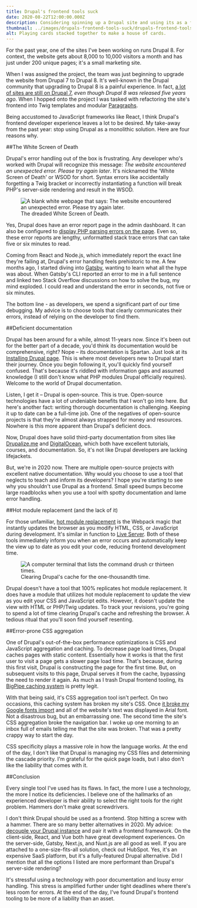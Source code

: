 ```yaml
---
title: Drupal's frontend tools suck
date: 2020-08-22T12:00:00.000Z
description: Considering spinning up a Drupal site and using its as a frontend? I've got four reasons why you shouldn't do that.
thumbnail: ../images/drupals-frontend-tools-suck/drupals-frontend-tools-suck-thumbnail.jpg
alt: Playing cards stacked together to make a house of cards.
---
```


For the past year, one of the sites I've been working on runs Drupal 8. For context, the website gets about 8,000 to 10,000 visitors a month and has just under 200 unique pages; it's a small marketing site.

When I was assigned the project, the team was just beginning to upgrade the website from Drupal 7 to Drupal 8. It's well-known in the Drupal community that upgrading to Drupal 8 is a painful experience. In fact, [a lot of sites are still on Drupal 7](https://www.jeffgeerling.com/blog/2020/did-breaking-backwards-compatibility-kill-drupal), _even though Drupal 8 was released five years ago_. When I hopped onto the project I was tasked with refactoring the site's frontend into Twig templates and modular [Paragraphs](https://www.drupal.org/project/paragraphs).

Being accustomed to JavaScript frameworks like React, I think Drupal's frontend developer experience leaves a lot to be desired. My take-away from the past year: stop using Drupal as a monolithic solution. Here are four reasons why.

##The White Screen of Death

Drupal's error handling out of the box is frustrating. Any developer who's worked with Drupal will recognize this message: _The website encountered an unexpected error. Please try again later_. It's nicknamed the 'White Screen of Death' or WSOD for short. Syntax errors like accidentally forgetting a Twig bracket or incorrectly instantiating a function will break PHP's server-side rendering and result in the WSOD.

<figure>
  <img src="https://res.cloudinary.com/wittenbrock-design/image/upload/f_auto,q_auto:best/v1599420986/wittenbrock-design/white-screen-of-death_xeqhmd.png" alt="A blank white webpage that says: The website encountered an unexpected error. Please try again later." />
  <figcaption>The dreaded White Screen of Death.</figcaption>
</figure>

Yes, Drupal does have an error report page in the admin dashboard. It can also be configured to [display PHP parsing errors on the page](https://www.drupal.org/node/158043). Even so, these error reports are lengthy, unformatted stack trace errors that can take five or six minutes to read.

Coming from React and Node.js, which immediately report the exact line they're failing at, Drupal's error handling feels prehistoric to me. A few months ago, I started diving into [Gatsby](https://www.gatsbyjs.com/), wanting to learn what all the hype was about. When Gatsby's CLI reported an error to me in a full sentence and linked two Stack Overflow discussions on how to solve the bug, my mind exploded. I could read and understand the error in seconds, not five or six minutes.

The bottom line - as developers, we spend a significant part of our time debugging. My advice is to choose tools that clearly communicates their errors, instead of relying on the developer to find them.

##Deficient documentation

Drupal has been around for a while, almost 11-years now. Since it's been out for the better part of a decade, you'd think its documentation would be comprehensive, right? Nope – its documentation is Spartan. Just look at its [Installing Drupal page](https://www.drupal.org/docs/installing-drupal). This is where most developers new to Drupal start their journey. Once you begin following it, you'll quickly find yourself confused. That's because it's riddled with information gaps and assumed knowledge (I still don't know what PHP modules Drupal officially requires). Welcome to the world of Drupal documentation.

Listen, I get it – Drupal is open-source. This is true. Open-source technologies have a lot of undeniable benefits that I won't go into here. But here's another fact: writing thorough documentation is challenging. Keeping it up to date can be a full-time job. One of the negatives of open-source projects is that they're almost always strapped for money and resources. Nowhere is this more apparent than Drupal's deficient docs.

Now, Drupal does have solid third-party documentation from sites like [Drupalize.me](https://drupalize.me/) and [DigitalOcean](https://www.digitalocean.com/community/tags/drupal), which both have excellent tutorials, courses, and documentation. So, it's not like Drupal developers are lacking lifejackets.

But, we're in 2020 now. There are multiple open-source projects with excellent native documentation. Why would you choose to use a tool that neglects to teach and inform its developers? I hope you're starting to see why you shouldn't use Drupal as a frontend. Small speed bumps become large roadblocks when you use a tool with spotty documentation and lame error handling.

##Hot module replacement (and the lack of it)

For those unfamiliar, [hot module replacement](https://webpack.js.org/concepts/hot-module-replacement/) is the Webpack magic that instantly updates the browser as you modify HTML, CSS, or JavaScript during development. It's similar in function to [Live Server](https://www.npmjs.com/package/live-server). Both of these tools immediately inform you when an error occurs and automatically keep the view up to date as you edit your code, reducing frontend development time.

<figure>
  <img src="https://res.cloudinary.com/wittenbrock-design/image/upload/f_auto,q_auto:best/v1599420990/wittenbrock-design/drush-cache-clear_h576vu.png" alt="A computer terminal that lists the command drush cr thirteen times." />
  <figcaption>Clearing Drupal's cache for the one-thousandth time.</figcaption>
</figure>

Drupal doesn't have a tool that 100% replicates hot module replacement. It does have a module that utilizes hot module replacement to update the view as you edit your CSS and JavaScript edits. However, it doesn't update the view with HTML or PHP/Twig updates. To track your revisions, you're going to spend a lot of time clearing Drupal's cache and refreshing the browser. A tedious ritual that you'll soon find yourself resenting.

##Error-prone CSS aggregation

One of Drupal's out-of-the-box performance optimizations is CSS and JavaScript aggregation and caching. To decrease page load times, Drupal caches pages with static content. Essentially how it works is that the first user to visit a page gets a slower page load time. That's because, during this first visit, Drupal is constructing the page for the first time. But, on subsequent visits to this page, Drupal serves it from the cache, bypassing the need to render it again. As much as I trash Drupal frontend tooling, its [BigPipe caching system](https://www.drupal.org/docs/8/core/modules/big-pipe/overview) is pretty legit.

With that being said, it's CSS aggregation tool isn't perfect. On two occasions, this caching system has broken my site's CSS. Once [it broke my Google fonts import](https://www.drupal.org/forum/support/post-installation/2012-06-16/aggregate-and-compress-css-files-break-webfonts) and all of the website's text was displayed in Arial font. Not a disastrous bug, but an embarrassing one. The second time the site's CSS aggregation broke the navigation bar. I woke up one morning to an inbox full of emails telling me that the site was broken. That was a pretty crappy way to start the day.

CSS specificity plays a massive role in how the language works. At the end of the day, I don't like that Drupal is managing my CSS files and determining the cascade priority. I'm grateful for the quick page loads, but I also don't like the liability that comes with it.

##Conclusion

Every single tool I've used has its flaws. In fact, the more I use a technology, the more I notice its deficiencies. I believe one of the hallmarks of an experienced developer is their ability to select the right tools for the right problem. Hammers don't make great screwdrivers.

I don't think Drupal should be used as a frontend. Stop hitting a screw with a hammer. There are so many better alternatives in 2020. My advice: [decouple your Drupal instance](https://www.elevatedthird.com/article/what-headless-drupal) and pair it with a frontend framework. On the client-side, React, and Vue both have great development experiences. On the server-side, Gatsby, Next.js, and Nuxt.js are all good as well. If you are attached to a one-size-fits-all solution, check out HubSpot. Yes, it's an expensive SaaS platform, but it's a fully-featured Drupal alternative. Did I mention that all the options I listed are more performant than Drupal's server-side rendering?

It's stressful using a technology with poor documentation and lousy error handling. This stress is amplified further under tight deadlines where there's less room for errors. At the end of the day, I've found Drupal's frontend tooling to be more of a liability than an asset.
